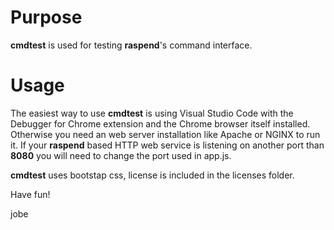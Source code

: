 # Purpose

**cmdtest** is used for testing **raspend**'s command interface.

# Usage

The easiest way to use **cmdtest** is using Visual Studio Code with the Debugger for Chrome extension and the Chrome browser itself installed. Otherwise you need an web server installation like Apache or NGINX to run it.
If your **raspend** based HTTP web service is listening on another port than **8080** you will need to change the port used in app.js.

**cmdtest** uses bootstap css, license is included in the licenses folder.

Have fun!

jobe